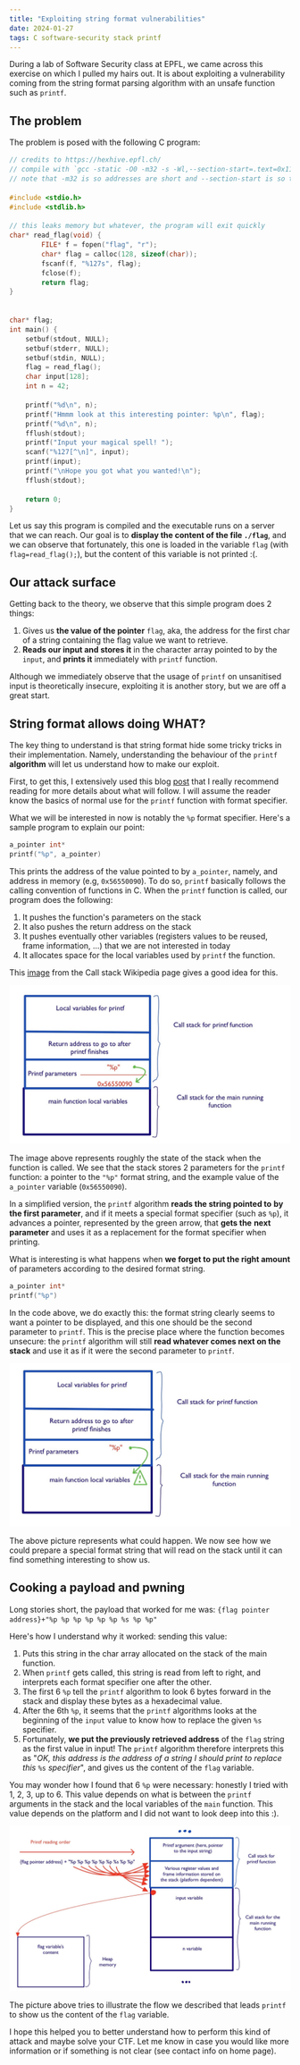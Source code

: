 ```yaml
---
title: "Exploiting string format vulnerabilities"
date: 2024-01-27
tags: C software-security stack printf
---
```


During a lab of Software Security class at EPFL, we came across this exercise on
which I pulled my hairs out. It is about exploiting a vulnerability coming from
the string format parsing algorithm with an unsafe function such as `printf`.

## The problem

The problem is posed with the following C program:

```c
// credits to https://hexhive.epfl.ch/
// compile with `gcc -static -O0 -m32 -s -Wl,--section-start=.text=0x11111111 2.c`
// note that -m32 is so addresses are short and --section-start is so there's no NULL in the address

#include <stdio.h>
#include <stdlib.h>

// this leaks memory but whatever, the program will exit quickly
char* read_flag(void) {
        FILE* f = fopen("flag", "r");
        char* flag = calloc(128, sizeof(char));
        fscanf(f, "%127s", flag);
        fclose(f);
        return flag;
}


char* flag;
int main() {
    setbuf(stdout, NULL);
    setbuf(stderr, NULL);
    setbuf(stdin, NULL);
    flag = read_flag();
    char input[128];
    int n = 42;

    printf("%d\n", n);
    printf("Hmmm look at this interesting pointer: %p\n", flag);
    printf("%d\n", n);
    fflush(stdout);    
    printf("Input your magical spell! ");
    scanf("%127[^\n]", input);
    printf(input);
    printf("\nHope you got what you wanted!\n");
    fflush(stdout);

    return 0;
}
```

Let us say this program is compiled and the executable runs on a server that we
can reach. Our goal is to **display the content of the file `./flag`**, and we
can observe that fortunately, this one is loaded in the variable `flag` (with
`flag=read_flag();`), but the content of this variable is not printed :(.

## Our attack surface

Getting back to the theory, we observe that this simple program does 2 things:

1. Gives us **the value of the pointer** `flag`, aka, the address for the first
   char of a string containing the flag value we want to retrieve.
2. **Reads our input and stores it** in the character array pointed to by the
   `input`, and **prints it** immediately with `printf` function.

Although we immediately observe that the usage of `printf` on unsanitised input
is theoretically insecure, exploiting it is another story, but we are off a
great start.

## String format allows doing WHAT?

The key thing to understand is that string format hide some tricky tricks in
their implementation. Namely, understanding the behaviour of the `printf`
**algorithm** will let us understand how to make our exploit.

First, to get this, I extensively used this blog
[post](https://infosecwriteups.com/exploiting-format-string-vulnerability-97e3d588da1b)
that I really recommend reading for more details about what will follow. I will
assume the reader know the basics of normal use for the `printf` function with
format specifier.

What we will be interested in now is notably the `%p` format specifier. Here's a
sample program to explain our point:

```c
a_pointer int*
printf("%p", a_pointer)
```

This prints the address of the value pointed to by `a_pointer`, namely, and
address in memory (e.g, `0x56550090`). To do so, `printf` basically follows the
calling convention of functions in C. When the `printf` function is called, our program does the following:

1. It pushes the function's parameters on the stack
1. It also pushes the return address on the stack
1. It pushes eventually other variables (registers values to be reused, frame
   information, ...) that we are not interested in today
1. It allocates space for the local variables used by `printf` the function.

This
[image](https://commons.wikimedia.org/wiki/File:Call_stack_layout.svg#/media/File:Call_stack_layout.svg)
from the Call stack Wikipedia page gives a good idea for this.

![`normal_printf`](/assets/normal_printf.jpg)

The image above represents roughly the state of the stack when the function is
called. We see that the stack stores 2 parameters for the `printf` function: a
pointer to the `"%p"` format string, and the example value of the `a_pointer`
variable (`0x56550090`).

In a simplified version, the `printf` algorithm **reads the string pointed to**
**by the first parameter**, and if it meets a special format specifier (such as
`%p`), it advances a pointer, represented by the green arrow, that **gets the**
**next parameter** and uses it as a replacement for the format specifier when
printing.

What is interesting is what happens when **we forget to put the right amount**
of parameters according to the desired format string.

```c
a_pointer int*
printf("%p")
```

In the code above, we do exactly this: the format string clearly seems to want a
pointer to be displayed, and this one should be the second parameter to
`printf`. This is the precise place where the function becomes unsecure: the
`printf` algorithm will still **read whatever comes next on the stack** and use
it as if it were the second parameter to `printf`.

![`bad_printf`](/assets/bad_printf.jpg)

The above picture represents what could happen. We now see how we could prepare
a special format string that will read on the stack until it can find something
interesting to show us.

## Cooking a payload and pwning

Long stories short, the payload that worked for me was:
`{flag pointer address}+"%p %p %p %p %p %p %s %p %p"`

Here's how I understand why it worked: sending this value:

1. Puts this string in the char array allocated on the stack of the main
   function.
1. When `printf` gets called, this string is read from left to right, and
interprets each format specifier one after the other.
1. The first 6 `%p` tell the `printf` algorithm to look 6 bytes forward in the
stack and display these bytes as a hexadecimal value.
1. After the 6th `%p`, it seems that the `printf` algorithms looks at the
beginning of the `input` value to know how to replace the given `%s` specifier.
1. Fortunately, **we put the previously retrieved address** of the `flag` string
as the first value in input! The `printf` algorithm therefore interprets this as
"*OK, this address is the address of a string I should print to replace this*
`%s` *specifier*", and gives us the content of the `flag` variable.

You may wonder how I found that 6 `%p` were necessary: honestly I tried with 1,
2, 3, up to 6. This value depends on what is between the `printf` arguments in
the stack and the local variables of the `main` function. This value depends on
the platform and I did not want to look deep into this :).

![`printf_pwn`](/assets/printf_pwn.jpg)

The picture above tries to illustrate the flow we described that leads `printf`
to show us the content of the `flag` variable.

I hope this helped you to better understand how to perform this kind of attack
and maybe solve your CTF. Let me know in case you would like more information or
if something is not clear (see contact info on home page).
